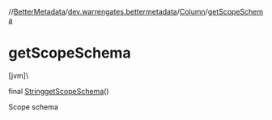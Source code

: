 //[BetterMetadata](../../../index.md)/[dev.warrengates.bettermetadata](../index.md)/[Column](index.md)/[getScopeSchema](get-scope-schema.md)

# getScopeSchema

[jvm]\

final [String](https://docs.oracle.com/javase/8/docs/api/java/lang/String.html)[getScopeSchema](get-scope-schema.md)()

Scope schema
